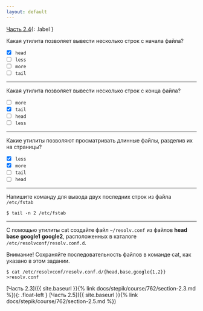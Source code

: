 ```yaml
---
layout: default
---
```


<span>[Часть 2.4](){: .label }</span>

Какая утилита позволяет вывести несколько строк с начала файла?

- [x] `head`
- [ ] `less`
- [ ] `more`
- [ ] `tail`

---

Какая утилита позволяет вывести несколько строк с конца файла?

- [ ] `more`
- [x] `tail`
- [ ] `head`
- [ ] `less`

---

Какие утилиты позволяют просматривать длинные файлы, разделив их на страницы?

- [x] `less`
- [x] `more`
- [ ] `tail`
- [ ] `head`

---

Напишите команду для вывода двух последних строк из файла `/etc/fstab`

```shell
$ tail -n 2 /etc/fstab
```

---

С помощью утилиты cat создайте файл `~/resolv.conf` из файлов **head** **base**
**google1** **google2**, расположенных в каталоге `/etc/resolvconf/resolv.conf.d`.

Внимание! Сохраняйте последовательность файлов в команде cat, как указано в этом задании.

```shell
$ cat /etc/resolvconf/resolv.conf.d/{head,base,google{1,2}} >resolv.conf
```

<span class="d-block text-right">
  [Часть 2.3]({{ site.baseurl }}{% link docs/stepik/course/762/section-2.3.md %}){: .float-left }
  [Часть 2.5]({{ site.baseurl }}{% link docs/stepik/course/762/section-2.5.md %})
</span>